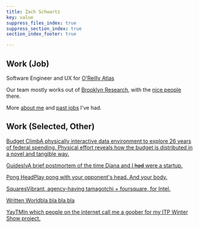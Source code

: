 ```yaml
---
title: Zach Schwartz
key: value
suppress_files_index: true
suppress_section_index: true
section_index_footer: true

---
```

<!-- suppress_files_index: true -->
<!-- show_image_index: true -->

## Work (Job)
Software Engineer and UX for [O'Reilly Atlas](https://atlas.oreilly.com/)

Our team mostly works out of [Brooklyn Research](http://brooklynresearch.org/), with the [nice people](http://brooklynresearch.org/members/) there.

More [about me](/about) and [past jobs](/about#jobs) I've had.

## Work (Selected, Other)



<div>
<a href="/work/budgetclimb/" class="thumb_image page_link_thumb_a" style="background-image: url('/work/budgetclimb.png')"><span class="title">Budget Climb</span><span class="sum">A physically interactive data environment to explore 26 years of federal spending. Physical effort reveals how the budget is distributed in a novel and tangible way.</span></a>

<a href="/work/guidesly/" class="thumb_image page_link_thumb_a" style="background-image: url('/work/guidesly.jpg')"><span class="title">Guidesly</span><span class="sum">A brief postmortem of the time Diana and I <strike>had</strike> were a startup.</span></a>

<a href="/work/ponghead/" class="thumb_image page_link_thumb_a" style="background-image: url('/work/ponghead.png')"><span class="title">Pong Head</span><span class="sum">Play pong with your opponent's head. And your body.</span></a>

<a href="/work/squares/" class="thumb_image page_link_thumb_a" style="background-image: url('/work/squares.png')"><span class="title">Squares</span><span class="sum">Vibrant, agency-having tamagotchi + foursquare, for Intel.</span></a>

<a href="/work/writtenworld/" class="thumb_image page_link_thumb_a" style="background-image: url('/work/writtenworld.png')"><span class="title">Written World</span><span class="sum">bla bla bla bla</span></a>

<a href="/work/yaytm/" class="thumb_image page_link_thumb_a" style="background-image: url('/work/yaytm.png')"><span class="title">YayTM</span><span class="sum">In which people on  the internet call me a goober for my ITP Winter Show project.</span></a>
</div>
